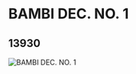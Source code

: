 # BAMBI DEC. NO. 1
## 13930
![BAMBI DEC. NO. 1](https://lc-www-live-s.legocdn.com/media/bricks/5/2/6033731.jpg)